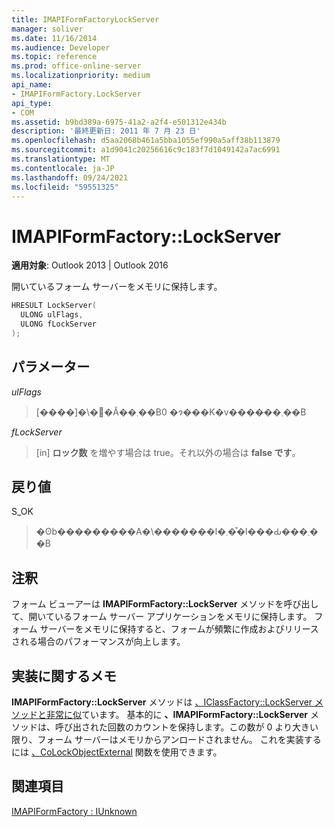 ```yaml
---
title: IMAPIFormFactoryLockServer
manager: soliver
ms.date: 11/16/2014
ms.audience: Developer
ms.topic: reference
ms.prod: office-online-server
ms.localizationpriority: medium
api_name:
- IMAPIFormFactory.LockServer
api_type:
- COM
ms.assetid: b9bd389a-6975-41a2-a2f4-e501312e434b
description: '最終更新日: 2011 年 7 月 23 日'
ms.openlocfilehash: d5aa2068b461a5bba1055ef990a5aff38b113879
ms.sourcegitcommit: a1d9041c20256616c9c183f7d1049142a7ac6991
ms.translationtype: MT
ms.contentlocale: ja-JP
ms.lasthandoff: 09/24/2021
ms.locfileid: "59551325"
---
```

# <a name="imapiformfactorylockserver"></a>IMAPIFormFactory::LockServer

  
  
**適用対象**: Outlook 2013 | Outlook 2016 
  
開いているフォーム サーバーをメモリに保持します。
  
```cpp
HRESULT LockServer(
  ULONG ulFlags,
  ULONG fLockServer
);
```

## <a name="parameters"></a>パラメーター

 _ulFlags_
  
> [����]�\�񂳂�Ă��܂��B0 �ɂ���K�v������܂��B
    
 _fLockServer_
  
> [in] **ロック数** を増やす場合は true。それ以外の場合は **false です**。
    
## <a name="return-value"></a>戻り値

S_OK 
  
> �ʘb���������A�\�������l�܂��͒l���Ԃ���܂��B
    
## <a name="remarks"></a>注釈

フォーム ビューアーは **IMAPIFormFactory::LockServer** メソッドを呼び出して、開いているフォーム サーバー アプリケーションをメモリに保持します。 フォーム サーバーをメモリに保持すると、フォームが頻繁に作成およびリリースされる場合のパフォーマンスが向上します。 
  
## <a name="notes-to-implementers"></a>実装に関するメモ

**IMAPIFormFactory::LockServer** メソッドは [、IClassFactory::LockServer メソッドと非常に似](https://msdn.microsoft.com/library/ms682332%28v=VS.85%29.aspx)ています。 基本的に **、IMAPIFormFactory::LockServer** メソッドは、呼び出された回数のカウントを保持します。この数が 0 より大きい限り、フォーム サーバーはメモリからアンロードされません。 これを実装するには [、CoLockObjectExternal](https://msdn.microsoft.com/library/ms680592%28VS.85%29.aspx) 関数を使用できます。 
  
## <a name="see-also"></a>関連項目



[IMAPIFormFactory : IUnknown](imapiformfactoryiunknown.md)

